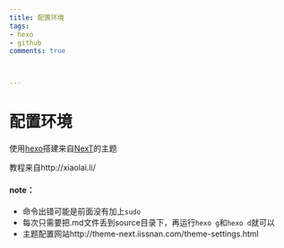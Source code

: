 ```yaml
---
title: 配置环境
tags: 
- hexo
- github
comments: true



---
```


# 配置环境

使用[hexo](https://hexo.io/zh-cn/)搭建来自[NexT](http://theme-next.iissnan.com/)的主题

教程来自http://xiaolai.li/



#### note：

- 命令出错可能是前面没有加上`sudo`
- 每次只需要把.md文件丢到source目录下，再运行`hexo g`和`hexo d`就可以
- 主题配置网站http://theme-next.iissnan.com/theme-settings.html



